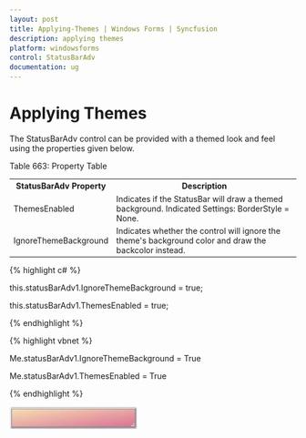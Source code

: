 ```yaml
---
layout: post
title: Applying-Themes | Windows Forms | Syncfusion
description: applying themes
platform: windowsforms
control: StatusBarAdv
documentation: ug
---
```


# Applying Themes

The StatusBarAdv control can be provided with a themed look and feel using the properties given below.

Table 663: Property Table

<table>
<tr>
<th>
StatusBarAdv Property</th><th>
Description</th></tr>
<tr>
<td>
ThemesEnabled</td><td>
Indicates if the StatusBar will draw a themed background. Indicated Settings: BorderStyle = None.</td></tr>
<tr>
<td>
IgnoreThemeBackground</td><td>
Indicates whether the control will ignore the theme's background color and draw the backcolor instead.</td></tr>
</table>


{% highlight c# %}



this.statusBarAdv1.IgnoreThemeBackground = true;

this.statusBarAdv1.ThemesEnabled = true;

{% endhighlight %}

{% highlight vbnet %}



Me.statusBarAdv1.IgnoreThemeBackground = True

Me.statusBarAdv1.ThemesEnabled = True

{% endhighlight %}

![](Overview_images/Overview_img76.jpeg) 




